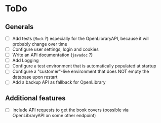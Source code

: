 # ToDo
## Generals

- [ ] Add tests (`Mock` ?) especially for the OpenLibraryAPI, because it will probably change over time
- [ ] Configure user settings, login and cookies
- [ ] Write an API documentation (`javadoc` ?)
- [ ] Add Logging
- [ ] Configure a test environment that is automatically populated at startup
- [ ] Configure a "customer"-live environment that does NOT empty the database upon restart
- [ ] Add a backup API as fallback for OpenLibrary

## Additional features

- [ ] Include API requests to get the book covers (possible via OpenLibraryAPI on some other endpoint)
